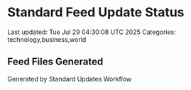 # Standard Feed Update Status
Last updated: Tue Jul 29 04:30:08 UTC 2025
Categories: technology,business,world

## Feed Files Generated

Generated by Standard Updates Workflow
